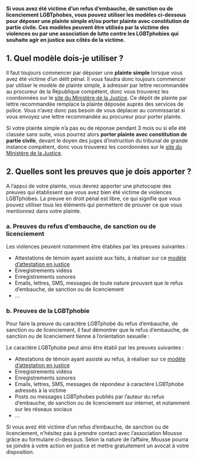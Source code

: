 **Si vous avez été victime d’un refus d’embauche, de sanction ou de licenciement LGBTphobes, vous pouvez utiliser les modèles ci-dessous pour déposer une plainte simple et/ou porter plainte avec constitution de partie civile. Ces modèles peuvent être utilisés par la victime des violences ou par une association de lutte contre les LGBTphobies qui souhaite agir en justice aux côtés de la victime.** 


## 1. Quel modèle dois-je utiliser ? 

Il faut toujours commencer par déposer une **plainte simple** lorsque vous avez été victime d’un délit pénal. Il vous faudra donc toujours commencer par utiliser le modèle de plainte simple, à adresser par lettre recommandée au procureur de la République compétent, donc vous trouverez les coordonnées sur le [site du Ministère de la Justice](http://www.annuaires.justice.gouv.fr/). Ce dépôt de plainte par lettre recommandée remplace la plainte déposée auprès des services de police. Vous n’avez donc pas besoin de vous déplacer au commissariat si vous envoyez une lettre recommandée au procureur pour porter plainte. 

Si votre plainte simple n’a pas eu de réponse pendant 3 mois ou si elle été classée sans suite, vous pourrez alors **porter plainte avec constitution de partie civile**, devant le doyen des juges d’instruction du tribunal de grande instance compétent, donc vous trouverez les coordonnées sur le [site du Ministère de la Justice](http://www.annuaires.justice.gouv.fr/).


## 2. Quelles sont les preuves que je dois apporter ?

A l’appui de votre plainte, vous devrez apporter une photocopie des preuves qui établissent que vous avez bien été victime de violences LGBTphobes. La preuve en droit pénal est libre, ce qui signifie que vous pouvez utiliser tous les éléments qui permettent de prouver ce que vous mentionnez dans votre plainte. 


### a. Preuves du refus d’embauche, de sanction ou de licenciement

Les violences peuvent notamment être établies par les preuves suivantes : 
* Attestations de témoin ayant assisté aux faits, à réaliser sur ce [modèle d’attestation en justice](https://www.service-public.fr/particuliers/vosdroits/R11307) 
* Enregistrements vidéos
* Enregistrements sonores
* Emails, lettres, SMS, messages de toute nature prouvant que le refus d’embauche, de sanction ou de licenciement
* …


### b. Preuves de la LGBTphobie

Pour faire la preuve du caractère LGBTphobe du refus d’embauche, de sanction ou de licenciement, il faut démontrer que le refus d’embauche, de sanction ou de licenciement tienne à l’orientation sexuelle :

Le caractère LGBTphobe peut ainsi être établi par les preuves suivantes : 
* Attestations de témoin ayant assisté au refus, à réaliser sur ce [modèle d’attestation en justice](https://www.service-public.fr/particuliers/vosdroits/R11307)
* Enregistrements vidéos
* Enregistrements sonores
* Emails, lettres, SMS, messages de répondeur à caractère LGBTphobe adressés à la victime
* Posts ou messages LGBTphobes publiés par l’auteur du refus d’embauche, de sanction ou de licenciement sur internet, et notamment sur les réseaux sociaux
* …


Si vous avez été victime d’un refus d’embauche, de sanction ou de licenciement, n’hésitez pas à prendre contact avec l’association Mousse grâce au formulaire ci-dessous. Selon la nature de l’affaire, Mousse pourra se joindre à votre action en justice et mettre gratuitement un avocat à votre disposition. 
